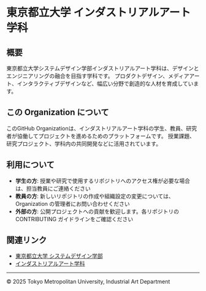 # 東京都立大学 インダストリアルアート学科

## 概要

東京都立大学システムデザイン学部インダストリアルアート学科は、デザインとエンジニアリングの融合を目指す学科です。
プロダクトデザイン、メディアアート、インタラクティブデザインなど、幅広い分野で創造的な人材を育成しています。

## この Organization について

このGitHub Organizationは、インダストリアルアート学科の学生、教員、研究者が協働してプロジェクトを進めるためのプラットフォームです。
授業課題、研究プロジェクト、学科内の共同開発などに活用されています。

## 利用について

- **学生の方**: 授業や研究で使用するリポジトリへのアクセス権が必要な場合は、担当教員にご連絡ください
- **教員の方**: 新しいリポジトリの作成や組織設定の変更については、Organization の管理者にお問い合わせください
- **外部の方**: 公開プロジェクトへの貢献を歓迎します。各リポジトリの CONTRIBUTING ガイドラインをご確認ください

## 関連リンク

- [東京都立大学 システムデザイン学部](https://www.tmu.ac.jp/academics/faculty/sd.html)
- [インダストリアルアート学科]([https://www.tmu.ac.jp/academics/faculty/sd/ia.html](https://industrial-art.sd.tmu.ac.jp/))

---

© 2025 Tokyo Metropolitan University, Industrial Art Department
